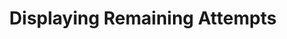 ---
title: Displaying Remaining Attempts
redirect_to: "/releases/v10.2.0/authors/assessment_displaying_attempts"
---